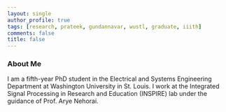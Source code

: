 ```yaml
---
layout: single
author_profile: true
tags: [research, prateek, gundannavar, wustl, graduate, iiith]
comments: false
title: false
---
```


### About Me

I am a fifth-year PhD student in the Electrical and Systems Engineering Department at Washington University in St. Louis. I work at the Integrated Signal Processing in Research and Education (INSPIRE) lab under the guidance of Prof. Arye Nehorai.